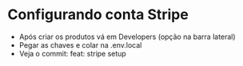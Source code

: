 # Configurando conta Stripe

- Após criar os produtos vá em Developers (opção na barra lateral)
- Pegar as chaves e colar na .env.local
- Veja o commit: feat: stripe setup
